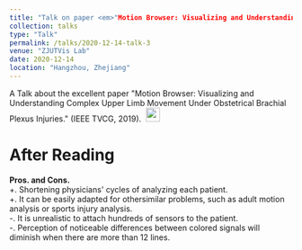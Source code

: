 ```yaml
---
title: "Talk on paper <em>"Motion Browser: Visualizing and Understanding Complex Upper Limb Movement Under Obstetrical Brachial Plexus Injuries."</em>"
collection: talks
type: "Talk"
permalink: /talks/2020-12-14-talk-3
venue: "ZJUTVis Lab"
date: 2020-12-14
location: "Hangzhou, Zhejiang"
---
```


A Talk about the excellent paper "Motion Browser: Visualizing and Understanding Complex Upper Limb Movement Under Obstetrical Brachial Plexus Injuries." (IEEE TVCG, 2019).&nbsp;&nbsp;<a href="http://TongLi97.github.io/files/GroupMeetingReport202012.pptx"><img src="http://TongLi97.github.io/images/ppt.png" weight="25px" height="25px"/></a>

After Reading
======       
<strong>Pros. and Cons.</strong>                 
+. Shortening physicians' cycles of analyzing each patient.               
+. It can be easily adapted for othersimilar problems, such as adult motion analysis or sports injury analysis.              
-. It is unrealistic to attach hundreds of sensors to the patient.                
-. Perception of noticeable differences between colored signals will diminish when there are more than 12 lines.               


